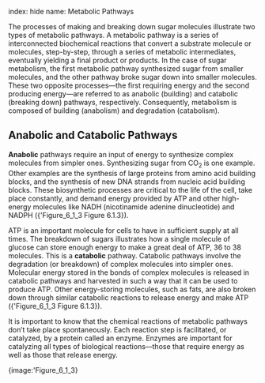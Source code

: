 index: hide
name: Metabolic Pathways

The processes of making and breaking down sugar molecules illustrate two types of metabolic pathways. A metabolic pathway is a series of interconnected biochemical reactions that convert a substrate molecule or molecules, step-by-step, through a series of metabolic intermediates, eventually yielding a final product or products. In the case of sugar metabolism, the first metabolic pathway synthesized sugar from smaller molecules, and the other pathway broke sugar down into smaller molecules. These two opposite processes—the first requiring energy and the second producing energy—are referred to as anabolic (building) and catabolic (breaking down) pathways, respectively. Consequently, metabolism is composed of building (anabolism) and degradation (catabolism).

## Anabolic and Catabolic Pathways

 **Anabolic** pathways require an input of energy to synthesize complex molecules from simpler ones. Synthesizing sugar from CO<sub>2</sub> is one example. Other examples are the synthesis of large proteins from amino acid building blocks, and the synthesis of new DNA strands from nucleic acid building blocks. These biosynthetic processes are critical to the life of the cell, take place constantly, and demand energy provided by ATP and other high-energy molecules like NADH (nicotinamide adenine dinucleotide) and NADPH ({'Figure_6_1_3 Figure 6.1.3}).

ATP is an important molecule for cells to have in sufficient supply at all times. The breakdown of sugars illustrates how a single molecule of glucose can store enough energy to make a great deal of ATP, 36 to 38 molecules. This is a  **catabolic** pathway. Catabolic pathways involve the degradation (or breakdown) of complex molecules into simpler ones. Molecular energy stored in the bonds of complex molecules is released in catabolic pathways and harvested in such a way that it can be used to produce ATP. Other energy-storing molecules, such as fats, are also broken down through similar catabolic reactions to release energy and make ATP ({'Figure_6_1_3 Figure 6.1.3}).

It is important to know that the chemical reactions of metabolic pathways don’t take place spontaneously. Each reaction step is facilitated, or catalyzed, by a protein called an enzyme. Enzymes are important for catalyzing all types of biological reactions—those that require energy as well as those that release energy.


{image:'Figure_6_1_3}
        

